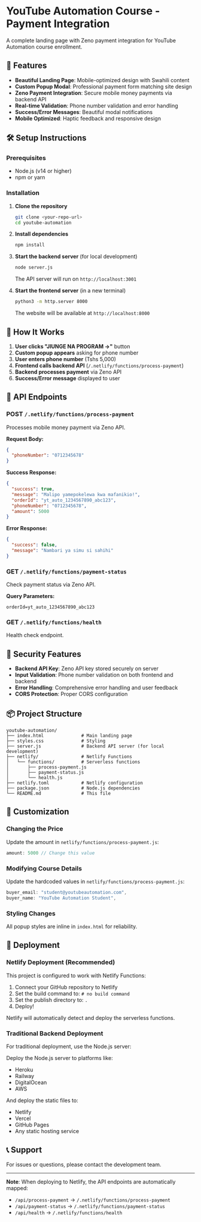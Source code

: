 # YouTube Automation Course - Payment Integration

A complete landing page with Zeno payment integration for YouTube Automation course enrollment.

## 🚀 Features

- **Beautiful Landing Page**: Mobile-optimized design with Swahili content
- **Custom Popup Modal**: Professional payment form matching site design
- **Zeno Payment Integration**: Secure mobile money payments via backend API
- **Real-time Validation**: Phone number validation and error handling
- **Success/Error Messages**: Beautiful modal notifications
- **Mobile Optimized**: Haptic feedback and responsive design

## 🛠️ Setup Instructions

### Prerequisites
- Node.js (v14 or higher)
- npm or yarn

### Installation

1. **Clone the repository**
   ```bash
   git clone <your-repo-url>
   cd youtube-automation
   ```

2. **Install dependencies**
   ```bash
   npm install
   ```

3. **Start the backend server** (for local development)
   ```bash
   node server.js
   ```
   The API server will run on `http://localhost:3001`

4. **Start the frontend server** (in a new terminal)
   ```bash
   python3 -m http.server 8000
   ```
   The website will be available at `http://localhost:8000`

## 📱 How It Works

1. **User clicks "JIUNGE NA PROGRAM →"** button
2. **Custom popup appears** asking for phone number
3. **User enters phone number** (Tshs 5,000)
4. **Frontend calls backend API** (`/.netlify/functions/process-payment`)
5. **Backend processes payment** via Zeno API
6. **Success/Error message** displayed to user

## 🔧 API Endpoints

### POST `/.netlify/functions/process-payment`
Processes mobile money payment via Zeno API.

**Request Body:**
```json
{
  "phoneNumber": "0712345678"
}
```

**Success Response:**
```json
{
  "success": true,
  "message": "Malipo yamepokelewa kwa mafanikio!",
  "orderId": "yt_auto_1234567890_abc123",
  "phoneNumber": "0712345678",
  "amount": 5000
}
```

**Error Response:**
```json
{
  "success": false,
  "message": "Nambari ya simu si sahihi"
}
```

### GET `/.netlify/functions/payment-status`
Check payment status via Zeno API.

**Query Parameters:**
```
orderId=yt_auto_1234567890_abc123
```

### GET `/.netlify/functions/health`
Health check endpoint.

## 🔐 Security Features

- **Backend API Key**: Zeno API key stored securely on server
- **Input Validation**: Phone number validation on both frontend and backend
- **Error Handling**: Comprehensive error handling and user feedback
- **CORS Protection**: Proper CORS configuration

## 📦 Project Structure

```
youtube-automation/
├── index.html              # Main landing page
├── styles.css              # Styling
├── server.js               # Backend API server (for local development)
├── netlify/                # Netlify Functions
│   └── functions/          # Serverless functions
│       ├── process-payment.js
│       ├── payment-status.js
│       └── health.js
├── netlify.toml            # Netlify configuration
├── package.json            # Node.js dependencies
└── README.md               # This file
```

## 🎨 Customization

### Changing the Price
Update the amount in `netlify/functions/process-payment.js`:
```javascript
amount: 5000 // Change this value
```

### Modifying Course Details
Update the hardcoded values in `netlify/functions/process-payment.js`:
```javascript
buyer_email: "student@youtubeautomation.com",
buyer_name: "YouTube Automation Student",
```

### Styling Changes
All popup styles are inline in `index.html` for reliability.

## 🚀 Deployment

### Netlify Deployment (Recommended)
This project is configured to work with Netlify Functions:

1. Connect your GitHub repository to Netlify
2. Set the build command to: `# no build command`
3. Set the publish directory to: `.`
4. Deploy!

Netlify will automatically detect and deploy the serverless functions.

### Traditional Backend Deployment
For traditional deployment, use the Node.js server:

Deploy the Node.js server to platforms like:
- Heroku
- Railway
- DigitalOcean
- AWS

And deploy the static files to:
- Netlify
- Vercel
- GitHub Pages
- Any static hosting service

## 📞 Support

For issues or questions, please contact the development team.

---

**Note**: When deploying to Netlify, the API endpoints are automatically mapped:
- `/api/process-payment` → `/.netlify/functions/process-payment`
- `/api/payment-status` → `/.netlify/functions/payment-status`
- `/api/health` → `/.netlify/functions/health`